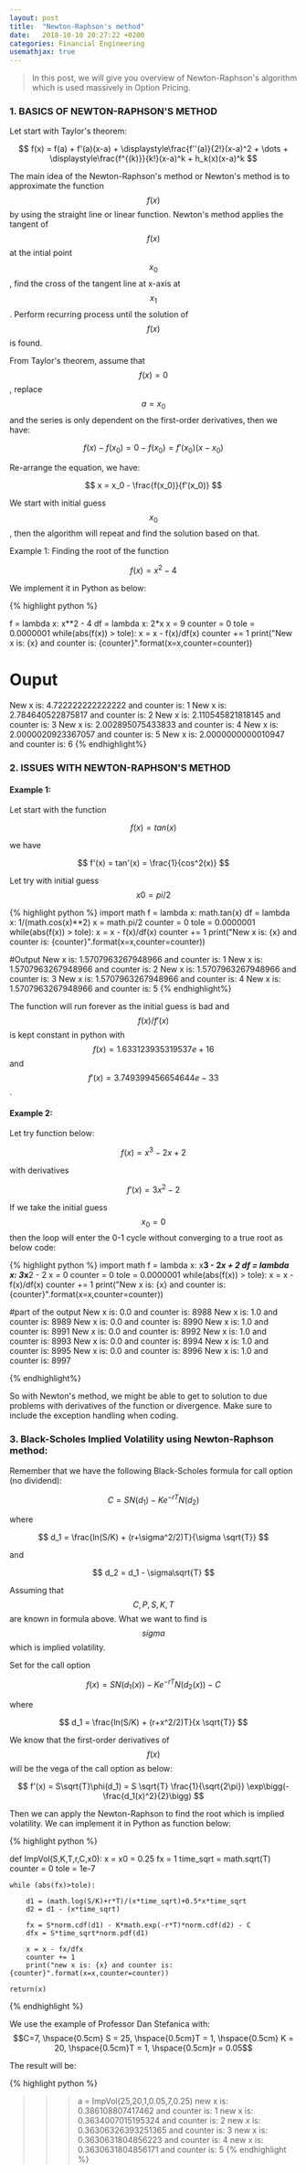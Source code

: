 ```yaml
---
layout: post
title:  "Newton-Raphson's method"
date:   2018-10-10 20:27:22 +0200
categories: Financial Engineering
usemathjax: true
---
```

> In this post, we will give you overview of Newton-Raphson's algorithm which is used massively in Option Pricing.

### 1. BASICS OF NEWTON-RAPHSON'S METHOD
Let start with Taylor's theorem:

$$
f(x) = f(a) + f'(a)(x-a) + \displaystyle\frac{f''(a)}{2!}(x-a)^2 + \dots + \displaystyle\frac{f^{(k)}}{k!}(x-a)^k + h_k(x)(x-a)^k
$$

The main idea of the Newton-Raphson's method or Newton's method is to approximate the function $$f(x)$$ by using the straight line or linear function. Newton's method applies the tangent of $$f(x)$$  at the intial point $$x_0$$, find the cross of the tangent line at x-axis at $$x_1$$. Perform recurring process until the solution of $$f(x)$$ is found.

From Taylor's theorem, assume that $$f(x)=0$$, replace $$a=x_0$$ and the series is only dependent on the first-order derivatives, then we have:

$$
f(x) - f(x_0) = 0 - f(x_0) =  f'(x_0)(x-x_0) 
$$

Re-arrange the equation, we have:

$$
x = x_0 - \frac{f(x_0)}{f'(x_0)}
$$

We start with initial guess $$x_0$$, then the algorithm will repeat and find the solution based on that.

Example 1: Finding the root of the function

$$f(x) = x^2 - 4$$

We implement it in Python as below:

{% highlight python %}

f = lambda x: x**2 - 4
df = lambda x: 2*x
x = 9
counter = 0
tole = 0.0000001
while(abs(f(x)) > tole):
    x = x - f(x)/df(x)
    counter += 1
    print("New x is: {x} and counter is: {counter}".format(x=x,counter=counter))

# Ouput
New x is: 4.722222222222222 and counter is: 1
New x is: 2.784640522875817 and counter is: 2
New x is: 2.110545821818145 and counter is: 3
New x is: 2.002895075433833 and counter is: 4
New x is: 2.0000020923367057 and counter is: 5
New x is: 2.0000000000010947 and counter is: 6
{% endhighlight%}

### 2. ISSUES WITH NEWTON-RAPHSON'S METHOD
#### Example 1:
Let start with the function  

$$ f(x) = tan(x) $$

we have  

$$ f'(x) = tan'(x) = \frac{1}{cos^2(x)} $$

Let try with initial guess $$ x0 = pi/2$$  

{% highlight python %}
import math
f = lambda x: math.tan(x)
df = lambda x: 1/(math.cos(x)**2)
x = math.pi/2
counter = 0
tole = 0.0000001
while(abs(f(x)) > tole):
    x = x - f(x)/df(x)
    counter += 1
    print("New x is: {x} and counter is: {counter}".format(x=x,counter=counter))

#Output
New x is: 1.5707963267948966 and counter is: 1
New x is: 1.5707963267948966 and counter is: 2
New x is: 1.5707963267948966 and counter is: 3
New x is: 1.5707963267948966 and counter is: 4
New x is: 1.5707963267948966 and counter is: 5
{% endhighlight%}

The function will run forever as the initial guess is bad and $$f(x)/f'(x)$$ is kept constant in python with $$ f(x) = 1.633123935319537e+16 $$ and $$f'(x) = 3.749399456654644e-33$$.  

#### Example 2:  
Let try function below:

$$
f(x) = x^3 - 2x + 2
$$

with derivatives  

$$
f'(x) = 3x^2 - 2
$$

If we take the initial guess $$x_0 = 0$$ then the loop will enter the 0-1 cycle without converging to a true root as below code:

{% highlight python %}
import math
f = lambda x: x**3 - 2*x + 2
df = lambda x: 3*x**2 - 2
x = 0
counter = 0
tole = 0.0000001
while(abs(f(x)) > tole):
    x = x - f(x)/df(x)
    counter += 1
    print("New x is: {x} and counter is: {counter}".format(x=x,counter=counter))

#part of the output
New x is: 0.0 and counter is: 8988
New x is: 1.0 and counter is: 8989
New x is: 0.0 and counter is: 8990
New x is: 1.0 and counter is: 8991
New x is: 0.0 and counter is: 8992
New x is: 1.0 and counter is: 8993
New x is: 0.0 and counter is: 8994
New x is: 1.0 and counter is: 8995
New x is: 0.0 and counter is: 8996
New x is: 1.0 and counter is: 8997

{% endhighlight%}  

So with Newton's method, we might be able to get to solution to due problems with derivatives of the function or divergence. Make sure to include the exception handling when coding.

### 3. Black-Scholes Implied Volatility using Newton-Raphson method:

Remember that we have the following Black-Scholes formula for call option (no dividend):

$$
C = SN(d_1) - K e^{-rT}N(d_2)
$$

where

$$
d_1 = \frac{ln(S/K) + (r+\sigma^2/2)T}{\sigma \sqrt{T}}
$$

and 

$$
d_2 = d_1 - \sigma\sqrt{T}
$$

Assuming that $$C,P,S,K,T$$ are known in formula above. What we want to find is $$ sigma $$ which is implied volatility.

Set for the call option

$$
f(x) = SN(d_1(x)) - K e^{-rT}N(d_2(x)) - C
$$

where 

$$
d_1 = \frac{ln(S/K) + (r+x^2/2)T}{x \sqrt{T}}
$$

We know that the first-order derivatives of $$f(x)$$ will be the vega of the call option as below:

$$
f'(x) = S\sqrt{T}\phi(d_1) = S \sqrt{T} \frac{1}{\sqrt{2\pi}}  \exp\bigg(-\frac{d_1(x)^2}{2}\bigg)
$$

Then we can apply the Newton-Raphson to find the root which is implied volatility. We can implement it in Python as function below:

{% highlight python %}

def ImpVol(S,K,T,r,C,x0):
    x = x0 = 0.25
    fx = 1
    time_sqrt = math.sqrt(T)
    counter = 0
    tole = 1e-7

    while (abs(fx)>tole):

        d1 = (math.log(S/K)+r*T)/(x*time_sqrt)+0.5*x*time_sqrt
        d2 = d1 - (x*time_sqrt)

        fx = S*norm.cdf(d1) - K*math.exp(-r*T)*norm.cdf(d2) - C
        dfx = S*time_sqrt*norm.pdf(d1)

        x = x - fx/dfx
        counter += 1
        print("new x is: {x} and counter is: {counter}".format(x=x,counter=counter))

    return(x)


{% endhighlight %}  

 
We use the example of Professor Dan Stefanica with: $$C=7, \hspace{0.5cm} S = 25, \hspace{0.5cm}T = 1, \hspace{0.5cm} K = 20, \hspace{0.5cm}T = 1, \hspace{0.5cm}r = 0.05$$

The result will be:

{% highlight python %}
>>> a = ImpVol(25,20,1,0.05,7,0.25)
new x is: 0.386108807417462 and counter is: 1
new x is: 0.3634007015195324 and counter is: 2
new x is: 0.36306326393251365 and counter is: 3
new x is: 0.3630631804856223 and counter is: 4
new x is: 0.3630631804856171 and counter is: 5
{% endhighlight %}  

